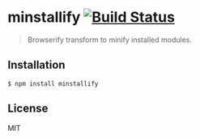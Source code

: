 # minstallify [![Build Status](https://secure.travis-ci.org/ebednarz/minstallify.svg?branch=master)](https://travis-ci.org/ebednarz/minstallify)

> Browserify transform to minify installed modules.

## Installation

    $ npm install minstallify
    
## License

MIT
